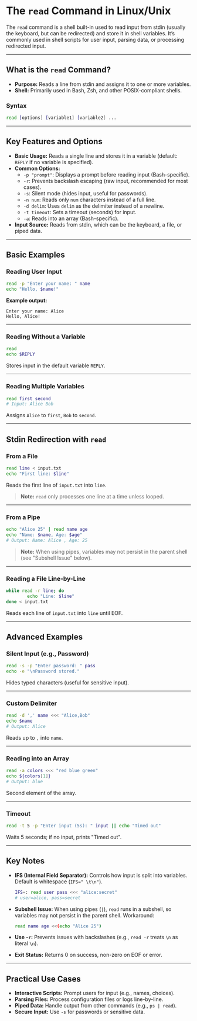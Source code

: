 # The `read` Command in Linux/Unix

The `read` command is a shell built-in used to read input from stdin (usually the keyboard, but can be redirected) and store it in shell variables. It’s commonly used in shell scripts for user input, parsing data, or processing redirected input.

---

## What is the `read` Command?

- **Purpose:** Reads a line from stdin and assigns it to one or more variables.
- **Shell:** Primarily used in Bash, Zsh, and other POSIX-compliant shells.

### Syntax

```bash
read [options] [variable1] [variable2] ...
```

---

## Key Features and Options

- **Basic Usage:** Reads a single line and stores it in a variable (default: `REPLY` if no variable is specified).
- **Common Options:**
    - `-p "prompt"`: Displays a prompt before reading input (Bash-specific).
    - `-r`: Prevents backslash escaping (raw input, recommended for most cases).
    - `-s`: Silent mode (hides input, useful for passwords).
    - `-n num`: Reads only `num` characters instead of a full line.
    - `-d delim`: Uses `delim` as the delimiter instead of a newline.
    - `-t timeout`: Sets a timeout (seconds) for input.
    - `-a`: Reads into an array (Bash-specific).
- **Input Source:** Reads from stdin, which can be the keyboard, a file, or piped data.

---

## Basic Examples

### Reading User Input

```bash
read -p "Enter your name: " name
echo "Hello, $name!"
```

**Example output:**
```
Enter your name: Alice
Hello, Alice!
```

---

### Reading Without a Variable

```bash
read
echo $REPLY
```
Stores input in the default variable `REPLY`.

---

### Reading Multiple Variables

```bash
read first second
# Input: Alice Bob
```
Assigns `Alice` to `first`, `Bob` to `second`.

---

## Stdin Redirection with `read`

### From a File

```bash
read line < input.txt
echo "First line: $line"
```
Reads the first line of `input.txt` into `line`.

> **Note:** `read` only processes one line at a time unless looped.

---

### From a Pipe

```bash
echo "Alice 25" | read name age
echo "Name: $name, Age: $age"
# Output: Name: Alice , Age: 25
```
> **Note:** When using pipes, variables may not persist in the parent shell (see "Subshell Issue" below).

---

### Reading a File Line-by-Line

```bash
while read -r line; do
        echo "Line: $line"
done < input.txt
```
Reads each line of `input.txt` into `line` until EOF.

---

## Advanced Examples

### Silent Input (e.g., Password)

```bash
read -s -p "Enter password: " pass
echo -e "\nPassword stored."
```
Hides typed characters (useful for sensitive input).

---

### Custom Delimiter

```bash
read -d ',' name <<< "Alice,Bob"
echo $name
# Output: Alice
```
Reads up to `,` into `name`.

---

### Reading into an Array

```bash
read -a colors <<< "red blue green"
echo ${colors[1]}
# Output: blue
```
Second element of the array.

---

### Timeout

```bash
read -t 5 -p "Enter input (5s): " input || echo "Timed out"
```
Waits 5 seconds; if no input, prints "Timed out".

---

## Key Notes

- **IFS (Internal Field Separator):** Controls how input is split into variables. Default is whitespace (`IFS=" \t\n"`).

    ```bash
    IFS=: read user pass <<< "alice:secret"
    # user=alice, pass=secret
    ```

- **Subshell Issue:** When using pipes (`|`), `read` runs in a subshell, so variables may not persist in the parent shell. Workaround:

    ```bash
    read name age <<(echo "Alice 25")
    ```

- **Use `-r`:** Prevents issues with backslashes (e.g., `read -r` treats `\n` as literal `\n`).
- **Exit Status:** Returns 0 on success, non-zero on EOF or error.

---

## Practical Use Cases

- **Interactive Scripts:** Prompt users for input (e.g., names, choices).
- **Parsing Files:** Process configuration files or logs line-by-line.
- **Piped Data:** Handle output from other commands (e.g., `ps | read`).
- **Secure Input:** Use `-s` for passwords or sensitive data.
